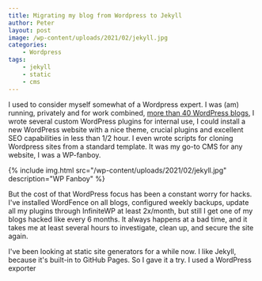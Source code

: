 ```yaml
---
title: Migrating my blog from Wordpress to Jekyll
author: Peter
layout: post
image: /wp-content/uploads/2021/02/jekyll.jpg
categories:
    - Wordpress
tags:
    - jekyll
    - static
    - cms
---
```

I used to consider myself somewhat of a Wordpress expert. I was (am) running, privately and for work combined, [more than 40 
WordPress blogs](/2020/04/25/securely-manage-multiple-wordpress-blogs/), I wrote several custom WordPress plugins for internal use, 
I could install a new WordPress website with a nice theme, crucial plugins and excellent SEO capabilities in less than 1/2 hour. 
I even wrote scripts for cloning Wordpress sites from a standard template.
It was my go-to CMS for any website, I was a WP-fanboy.

{% include img.html
src="/wp-content/uploads/2021/02/jekyll.jpg"
description="WP Fanboy" %}

But the cost of that WordPress focus has been a constant worry for hacks. I've installed WordFence on all blogs, configured weekly backups, update all my plugins through InfiniteWP at least 2x/month, but still I get one of my blogs hacked like every 6 months. It always happens at a bad time, and it takes me at least several hours to investigate, clean up, and secure the site again. 

I've been looking at static site generators for a while now. I like Jekyll, because it's built-in to GitHub Pages. 
So I gave it a try. I used a WordPress exporter 
